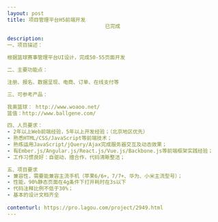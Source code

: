 ```yaml
---                
layout: post       
title: 项目管理平台H5前端开发
                                已完成
           
description: 
一、项目描述：

根据篮球赛事管理平台UI设计，完成50-55页面开发

二、主要功能点：

注册、报名、数据呈现、电商、订单、在线支付等

三、可参考产品：

我奥篮球： http://www.woaoo.net/
篮值：http://www.ballgene.com/

四、人员要求：
- 2年以上Web前端经验，5年以上开发经验；（北京地区优先）
- 熟悉HTML/CSS/JavaScript等前端技术；
- 熟练运用JavaScript/jQuery/Ajax完成服务器交互及动态效果；
- 有Ember.js/Angular.js/React.js/Vue.js/Backbone.js等前端框架实践经验；
- 工作习惯良好：自驱动，擅合作，代码清晰整洁；

五、项目要求
- 兼容性，需要能兼容主流手机（苹果6/6+，7/7+、华为、小米主流型号）；
- 性能，90%静态页面在4g条件下打开耗时在3s以下
- 代码注释比例不低于30%；
- 基本的设计文档齐全
     
contenturl: https://pro.lagou.com/project/2949.html      
---                 
```


